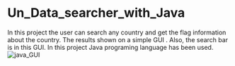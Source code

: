 # Un_Data_searcher_with_Java
In this project the user can search any country and get the flag information about the country. The results shown on a simple GUI . Also, the search bar is in this GUI. In this project Java programing language has  been used.
![java_GUI](https://user-images.githubusercontent.com/77858949/185242754-e49231b4-3485-4718-9349-5d074e726acb.jpeg)
